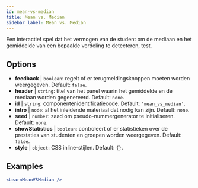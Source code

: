 ```yaml
---
id: mean-vs-median
title: Mean vs. Median
sidebar_label: Mean vs. Median
---
```


Een interactief spel dat het vermogen van de student om de mediaan en het gemiddelde van een bepaalde verdeling te detecteren, test.

## Options

* __feedback__ | `boolean`: regelt of er terugmeldingsknoppen moeten worden weergegeven. Default: `false`.
* __header__ | `string`: titel van het panel waarin het gemiddelde en de mediaan worden gegenereerd. Default: `none`.
* __id__ | `string`: componentenidentificatiecode. Default: `'mean_vs_median'`.
* __intro__ | `node`: al het inleidende materiaal dat nodig kan zijn. Default: `none`.
* __seed__ | `number`: zaad om pseudo-nummergenerator te initialiseren. Default: `none`.
* __showStatistics__ | `boolean`: controleert of er statistieken over de prestaties van studenten en groepen worden weergegeven. Default: `false`.
* __style__ | `object`: CSS inline-stijlen. Default: `{}`.


## Examples

```jsx live
<LearnMeanVSMedian />
```

